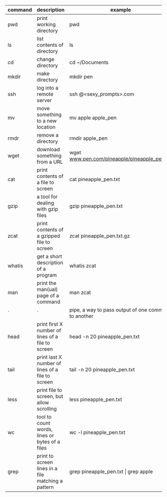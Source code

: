 | command | description 			   							 | example 					  	  	 		    |
|---------|------------------------------------------------------|----------------------------------------------|
| pwd     | print working directory    		 					 | pwd						      	 		    |
| ls	  | list contents of directory 		 					 | ls 						      	  		    |
| cd 	  | change directory		   		 					 | cd ~/Documents 		 	      	 		    |
| mkdir	  | make directory			   		 					 | mkdir pen      		  					    |
| ssh	  | log into a remote server   	     					 | ssh <thisease>@<sexy_prompts>.com 		    |
| mv	  | move something to a new location 					 | mv apple apple_pen 						    |
| rmdr	  | remove a directory									 | rmdir apple_pen 	 	 						|
| wget	  | download something from a URL						 | wget www.pen.com/pineapple/pineapple_pen.txt |
| cat	  | print contents of a file to screen					 | cat pineapple_pen.txt 					    |
| gzip 	  | a tool for dealing with gzip files					 | gzip pineapple_pen.txt 					    |
| zcat	  | print contents of a gzipped file to screen			 | zcat pineapple_pen.txt.gz 				    |
| whatis  | get a short description of a program				 | whatis zcat 								    |
| man	  | print the man(ual) page of a command 				 | man zcat									    |
| `|`	  | pipe, a way to pass output of one command to another | cat pineapple_pen.txt &#124; head 		    |
| head 	  | print first X number of lines of a file to screen	 | head -n 20 pineapple_pen.txt 	  		    |
| tail 	  | print last X number of lines of a file to screen	 | tail -n 20 pineapple_pen.txt 			    |
| less 	  | print file to screen, but allow scrolling			 | less pineapple_pen.txt 					    |
| wc	  | tool to count words, lines or bytes of a files 		 | wc -l pineapple_pen.txt 					    |
| grep	  | print to screen lines in a file matching a pattern 	 | grep pineapple_pen.txt &#124; grep apple     |